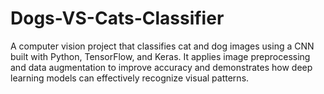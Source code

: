 # Dogs-VS-Cats-Classifier
A computer vision project that classifies cat and dog images using a CNN built with Python, TensorFlow, and Keras. It applies image preprocessing and data augmentation to improve accuracy and demonstrates how deep learning models can effectively recognize visual patterns.
